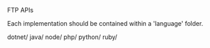 FTP APIs

Each implementation should be contained within a 'language' folder.

dotnet/
java/
node/
php/
python/
ruby/
